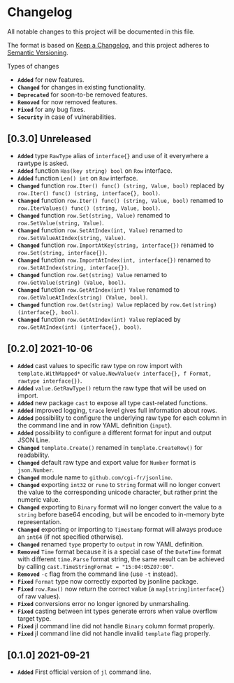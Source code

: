 # Changelog

All notable changes to this project will be documented in this file.

The format is based on [Keep a Changelog](https://keepachangelog.com/en/1.1.0/),
and this project adheres to [Semantic Versioning](https://semver.org/spec/v2.0.0.html).

Types of changes

- **`Added`** for new features.
- **`Changed`** for changes in existing functionality.
- **`Deprecated`** for soon-to-be removed features.
- **`Removed`** for now removed features.
- **`Fixed`** for any bug fixes.
- **`Security`** in case of vulnerabilities.

## [0.3.0] Unreleased

- **`Added`** type `RawType` alias of `interface{}` and use of it everywhere a rawtype is asked.
- **`Added`** function `Has(key string) bool` on `Row` interface.
- **`Added`** function `Len() int` on `Row` interface.
- **`Changed`** function `row.Iter() func() (string, Value, bool)` replaced by `row.Iter() func() (string, interface{}, bool)`.
- **`Changed`** function `row.Iter() func() (string, Value, bool)` renamed to `row.IterValues() func() (string, Value, bool)`.
- **`Changed`** function `row.Set(string, Value)` renamed to `row.SetValue(string, Value)`.
- **`Changed`** function `row.SetAtIndex(int, Value)` renamed to `row.SetValueAtIndex(string, Value)`.
- **`Changed`** function `row.ImportAtKey(string, interface{})` renamed to `row.Set(string, interface{})`.
- **`Changed`** function `row.ImportAtIndex(int, interface{})` renamed to `row.SetAtIndex(string, interface{})`.
- **`Changed`** function `row.Get(string) Value` renamed to `row.GetValue(string) (Value, bool)`.
- **`Changed`** function `row.GetAtIndex(int) Value` renamed to `row.GetValueAtIndex(string) (Value, bool)`.
- **`Changed`** function `row.Get(string) Value` replaced by `row.Get(string) (interface{}, bool)`.
- **`Changed`** function `row.GetAtIndex(int) Value` replaced by `row.GetAtIndex(int) (interface{}, bool)`.

## [0.2.0] 2021-10-06

- **`Added`** cast values to specific raw type on row import with `template.WithMapped*` or `value.NewValue(v interface{}, f Format, rawtype interface{})`.
- **`Added`** `value.GetRawType()` return the raw type that will be used on import.
- **`Added`** new package `cast` to expose all type cast-related functions.
- **`Added`** improved logging, `trace` level gives full information about rows.
- **`Added`** possibility to configure the underlying raw type for each column in the command line and in row YAML definition (`input`).
- **`Added`** possibility to configure a different format for input and output JSON Line.
- **`Changed`** `template.Create()` renamed in `template.CreateRow()` for readability.
- **`Changed`** default raw type and export value for `Number` format is `json.Number`.
- **`Changed`** module name to `github.com/cgi-fr/jsonline`.
- **`Changed`** exporting `int32` or `rune` to `String` format will no longer convert the value to the corresponding unicode character, but rather print the numeric value.
- **`Changed`** exporting to `Binary` format will no longer convert the value to a `string` before base64 encoding, but will be encoded to in-memory byte representation.
- **`Changed`** exporting or importing to `Timestamp` format will always produce an `int64` (if not specified otherwise).
- **`Changed`** renamed `type` property to `output` in row YAML definition.
- **`Removed`** `Time` format because it is a special case of the `DateTime` format with different `time.Parse` format string, the same result can be achieved by calling `cast.TimeStringFormat = "15:04:05Z07:00"`.
- **`Removed`** `-c` flag from the command line (use `-t` instead).
- **`Fixed`** `Format` type now correctly exported by jsonline package.
- **`Fixed`** `row.Raw()` now return the correct value (a `map[string]interface{}` of raw values).
- **`Fixed`** conversions error no longer ignored by unmarshaling.
- **`Fixed`** casting between int types generate errors when value overflow target type.
- **`Fixed`** jl command line did not handle `Binary` column format properly.
- **`Fixed`** jl command line did not handle invalid `template` flag properly.

## [0.1.0] 2021-09-21

- **`Added`** First official version of `jl` command line.
